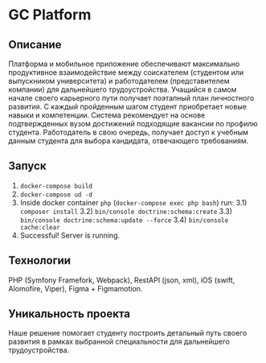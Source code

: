 # GC Platform


## Описание
Платформа и мобильное приложение обеспечивают максимально продуктивное взаимодействие между соискателем (студентом или выпускником университета) и работодателем (представителем компании) для дальнейшего трудоустройства. Учащийся в самом начале своего карьерного пути получает поэтапный план личностного развития. С каждый пройденным шагом студент приобретает новые навыки и компетенции. Система рекомендует на основе подтвержденных вузом достижений подходящие вакансии по профилю студента. Работодатель в свою очередь, получает доступ к учебным данным студента для выбора кандидата, отвечающего требованиям.


## Запуск
1) `docker-compose build`
2) `docker-compose ud -d`
3) Inside docker container `php` (`docker-compose exec php bash`) run:
3.1) `composer install`
3.2) `bin/console doctrine:schema:create`
3.3) `bin/console doctrine:schema:update --force`
3.4) `bin/console cache:clear`
4) Successful! Server is running.


## Технологии
PHP (Symfony Framefork, Webpack), RestAPI (json, xml), iOS (swift, Alomofire, Viper), Figma + Figmamotion.


## Уникальность проекта
Наше решение помогает студенту построить детальный путь своего развития в рамках выбранной специальности для дальнейшего трудоустройства.